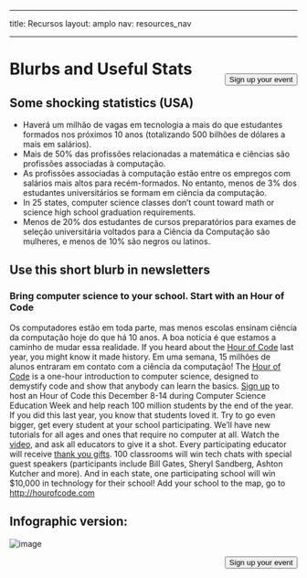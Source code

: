 * * *

title: Recursos layout: amplo nav: resources_nav

* * *

[<button style="float: right; margin-top: 50px">Sign up your event</button>](/#join)

# Blurbs and Useful Stats

## Some shocking statistics (USA)

  * Haverá um milhão de vagas em tecnologia a mais do que estudantes formados nos próximos 10 anos (totalizando 500 bilhões de dólares a mais em salários).
  * Mais de 50% das profissões relacionadas a matemática e ciências são profissões associadas à computação. 
  * As profissões associadas à computação estão entre os empregos com salários mais altos para recém-formados. No entanto, menos de 3% dos estudantes universitários se formam em ciência da computação.
  * In 25 states, computer science classes don’t count toward math or science high school graduation requirements. 
  * Menos de 20% dos estudantes de cursos preparatórios para exames de seleção universitária voltados para a Ciência da Computação são mulheres, e menos de 10% são negros ou latinos.

## Use this short blurb in newsletters

### Bring computer science to your school. Start with an Hour of Code

Os computadores estão em toda parte, mas menos escolas ensinam ciência da computação hoje do que há 10 anos. A boa notícia é que estamos a caminho de mudar essa realidade. If you heard about the [Hour of Code](<%= hoc_uri('/') %>) last year, you might know it made history. Em uma semana, 15 milhões de alunos entraram em contato com a ciência da computação! The [Hour of Code](<%= hoc_uri('/') %>) is a one-hour introduction to computer science, designed to demystify code and show that anybody can learn the basics. [Sign up](<%= hoc_uri('/') %>) to host an Hour of Code this December 8-14 during Computer Science Education Week and help reach 100 million students by the end of the year. If you did this last year, you know that students loved it. Try to go even bigger, get every student at your school participating. We’ll have new tutorials for all ages and ones that require no computer at all. Watch the [video](<%= hoc_uri('/') %>), and ask all educators to give it a shot. Every participating educator will receive [thank you gifts](<%= hoc_uri('/us/prizes') %>). 100 classrooms will win tech chats with special guest speakers (participants include Bill Gates, Sheryl Sandberg, Ashton Kutcher and more). And in each state, one participating school will win $10,000 in technology for their school! Add your school to the map, go to <http://hourofcode.com>

## Infographic version:

![image](http://code.org/images/fit-8000/Code.org_infographic.png)

<a style="display: block" href="/#join"><button style="float: right;">Sign up your event</button></a>